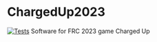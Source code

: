 # ChargedUp2023
[![Tests](https://github.com/FRC2240/ChargedUp2023/actions/workflows/main.yml/badge.svg)](https://github.com/FRC2240/ChargedUp2023/actions/workflows/main.yml)
Software for FRC 2023 game Charged Up
